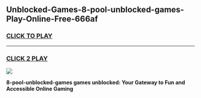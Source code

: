 
## Unblocked-Games-8-pool-unblocked-games-Play-Online-Free-666af
<h3>
<a href="https://premium76.site?title=8-pool-unblocked-games&ref=26A">CLICK TO PLAY</a></h3>
<hr>

<h3>
<a href="https://premium76.site?title=8-pool-unblocked-games&ref=26A">CLICK 2 PLAY</a>
  
</h3>

<a href="https://premium76.site?title=8-pool-unblocked-games&ref=26A"><img src="https://clearcache.store/games.png"></a>


**8-pool-unblocked-games games unblocked: Your Gateway to Fun and Accessible Online Gaming**
